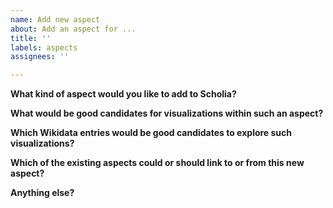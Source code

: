 ```yaml
---
name: Add new aspect
about: Add an aspect for ...
title: ''
labels: aspects
assignees: ''

---
```


[//]: # "==Do not write above this line==
A Scholia aspect is used to profile the target item in a specific way, e.g.
https://scholia.toolforge.org/topic/Q202864
profiles Q202864 (Zika virus) as a topic.
A query within a given aspect is called a panel. Please use the ``Add new panel to ... aspect ...`` template to propose a new panel for an aspect.
==Write below this line=="
**What kind of aspect would you like to add to Scholia?**

**What would be good candidates for visualizations within such an aspect?**

**Which Wikidata entries would be good candidates to explore such visualizations?**

**Which of the existing aspects could or should link to or from this new aspect?**

**Anything else?**
